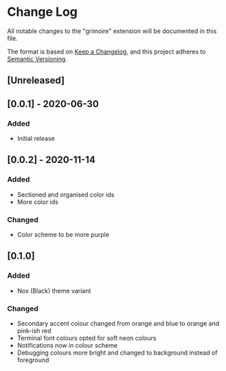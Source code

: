 # Change Log

All notable changes to the "grimoire" extension will be documented in this file.

The format is based on [Keep a Changelog](https://keepachangelog.com/en/1.0.0/),
and this project adheres to [Semantic Versioning](https://semver.org/spec/v2.0.0.html).

## [Unreleased]

## [0.0.1] - 2020-06-30
### Added
- Initial release

## [0.0.2] - 2020-11-14
### Added
- Sectioned and organised color ids
- More color ids

### Changed
- Color scheme to be more purple

## [0.1.0]
### Added
- Nox (Black) theme variant

### Changed
- Secondary accent colour changed from orange and blue to orange and pink-ish red
- Terminal font colours opted for soft neon colours
- Notifications now in colour scheme
- Debugging colours more bright and changed to background instead of foreground
